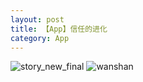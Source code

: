 ```yaml
---
layout: post
title: 【App】信任的进化
category: App
---
```

![story_new_final](http://rzda7rj3c.hd-bkt.clouddn.com/img/story_new_final_0322.png)
![wanshan](http://rzda7rj3c.hd-bkt.clouddn.com/img/wanshan.png)
